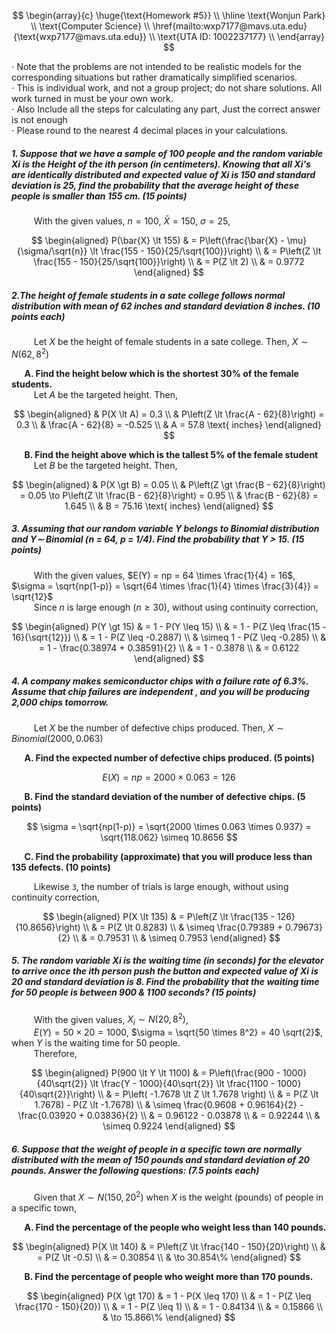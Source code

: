 $$
\begin{array}{c}
\huge{\text{Homework #5}} \\
\hline
\text{Wonjun Park} \\
\text{Computer Science} \\
\href{mailto:wxp7177@mavs.uta.edu}{\text{wxp7177@mavs.uta.edu}} \\
\text{UTA ID: 1002237177} \\
\end{array}
$$

$\cdot$ Note that the problems are not intended to be realistic models for the corresponding situations but rather dramatically simplified scenarios. \
$\cdot$ This is individual work, and not a group project; do not share solutions. All work turned in must be your own work. \
$\cdot$ Also Include all the steps for calculating any part, Just the correct answer is not enough \
$\cdot$ Please round to the nearest 4 decimal places in your calculations.

##### 1. Suppose that we have a sample of 100 people and the random variable Xi  is the Height of the ith person (in centimeters). Knowing that all  Xi's are identically distributed and  expected value of Xi is 150 and standard deviation is 25, find the probability that the average height of these people is smaller than 155 cm. (15 points)

$\qquad$ With the given values, $n = 100$, $\bar{X} = 150$, $\sigma = 25$,

$$
\begin{aligned}
P(\bar{X} \lt 155) & = P\left(\frac{\bar{X} - \mu}{\sigma/\sqrt{n}} \lt \frac{155 - 150}{25/\sqrt{100}}\right) \\
& = P\left(Z \lt \frac{155 - 150}{25/\sqrt{100}}\right) \\
& = P(Z \lt 2) \\
& = 0.9772
\end{aligned}
$$

##### 2.The height of female students in a sate college follows normal distribution with mean of 62 inches and standard deviation 8 inches. (10 points each)

$\qquad$ Let $X$ be the height of female students in a sate college. Then, $X \sim N(62, 8^2)$

$\quad$ **A. Find the height below which is the shortest 30% of the female students.** \
$\qquad$ Let $A$ be the targeted height. Then,

$$
\begin{aligned}
& P(X \lt A) = 0.3 \\
& P\left(Z \lt \frac{A - 62}{8}\right) = 0.3 \\
& \frac{A - 62}{8} = -0.525 \\
& A = 57.8 \text{ inches}
\end{aligned}
$$

$\quad$ **B. Find the height above which is the tallest 5% of the female student** \
$\qquad$ Let $B$ be the targeted height. Then,

$$
\begin{aligned}
& P(X \gt B) = 0.05 \\
& P\left(Z \gt \frac{B - 62}{8}\right) = 0.05 \to P\left(Z \lt \frac{B - 62}{8}\right) = 0.95 \\
& \frac{B - 62}{8} = 1.645 \\
& B = 75.16 \text{ inches}
\end{aligned}
$$

##### 3. Assuming that our random variable Y belongs to Binomial distribution and Y∼ Binomial (n = 64, p = 1/4). Find the probability that Y > 15. (15 points)

$\qquad$ With the given values, $E(Y) = np = 64 \times \frac{1}{4} = 16$, $\sigma = \sqrt{np(1-p)} = \sqrt{64 \times \frac{1}{4} \times \frac{3}{4}} = \sqrt{12}$ \
$\qquad$ Since $n$ is large enough ($n \geq 30$), without using continuity correction,

$$
\begin{aligned}
P(Y \gt 15) & = 1 - P(Y \leq 15) \\
& = 1 - P(Z \leq \frac{15 - 16}{\sqrt{12}}) \\
& = 1 - P(Z \leq -0.2887) \\
& \simeq 1 - P(Z \leq -0.285) \\
& = 1 - \frac{0.38974 + 0.38591}{2} \\
& = 1 - 0.3878 \\
& = 0.6122
\end{aligned}
$$


##### 4. A company makes semiconductor chips with a  failure rate of 6.3%. Assume that chip failures are independent , and you will be producing 2,000 chips tomorrow.

$\qquad$ Let $X$ be the number of defective chips produced. Then, $X \sim Binomial(2000, 0.063)$

$\quad$ **A. Find the expected number of defective chips produced. (5 points)**

$$
E(X) = np = 2000 \times 0.063 = 126
$$

$\quad$ **B. Find the standard deviation of the number of defective chips. (5 points)**

$$
\sigma = \sqrt{np(1-p)} = \sqrt{2000 \times 0.063 \times 0.937} = \sqrt{118.062} \simeq 10.8656
$$

$\quad$ **C. Find the probability (approximate) that you will produce less than 135 defects. (10 points)**

$\qquad$ Likewise `3`, the number of trials is large enough, without using continuity correction,

$$
\begin{aligned}
P(X \lt 135) & = P\left(Z \lt \frac{135 - 126}{10.8656}\right) \\
& = P(Z \lt 0.8283) \\
& \simeq \frac{0.79389 + 0.79673}{2} \\
& = 0.79531 \\
& \simeq 0.7953
\end{aligned}
$$

##### 5. The random variable Xi is the waiting time  (in seconds) for the elevator to arrive once the ith person push the button and expected value of Xi is 20 and standard deviation is 8. Find the probability that the waiting time for 50 people is between 900 & 1100 seconds? (15 points)

$\qquad$ With the given values, $X_i \sim N(20, 8^2)$, \
$\qquad$ $E(Y) = 50 \times 20 = 1000$, $\sigma = \sqrt{50 \times 8^2} = 40 \sqrt{2}$, when $Y$ is the waiting time for 50 people. \
$\qquad$ Therefore,

$$
\begin{aligned}
P(900 \lt Y \lt 1100) & = P\left(\frac{900 - 1000}{40\sqrt{2}} \lt \frac{Y - 1000}{40\sqrt{2}} \lt \frac{1100 - 1000}{40\sqrt{2}}\right) \\
& = P\left( -1.7678 \lt Z \lt 1.7678 \right) \\
& = P(Z \lt 1.7678) - P(Z \lt -1.7678) \\
& \simeq \frac{0.9608 + 0.96164}{2} - \frac{0.03920 + 0.03836}{2} \\
& = 0.96122 - 0.03878 \\
& = 0.92244 \\
& \simeq 0.9224
\end{aligned}
$$

##### 6. Suppose that the weight of people in a specific town are normally distributed with the mean of 150 pounds and standard deviation of 20 pounds. Answer the following questions: (7.5 points each)

$\qquad$ Given that $X \sim N(150, 20^2)$ when $X$ is the weight (pounds) of people in a specific town,

$\quad$ **A. Find the percentage of the people who weight less than 140 pounds.**

$$
\begin{aligned}
P(X \lt 140) & = P\left(Z \lt \frac{140 - 150}{20}\right) \\
& = P(Z \lt -0.5) \\
& = 0.30854 \\
& \to 30.854\%
\end{aligned}
$$

$\quad$ **B. Find the percentage of people who weight more than 170 pounds.**

$$
\begin{aligned}
P(X \gt 170) & = 1 - P(X \leq 170) \\
& = 1 - P(Z \leq \frac{170 - 150}{20}) \\
& = 1 - P(Z \leq 1) \\
& = 1 - 0.84134 \\
& = 0.15866 \\
& \to 15.866\%
\end{aligned}
$$

